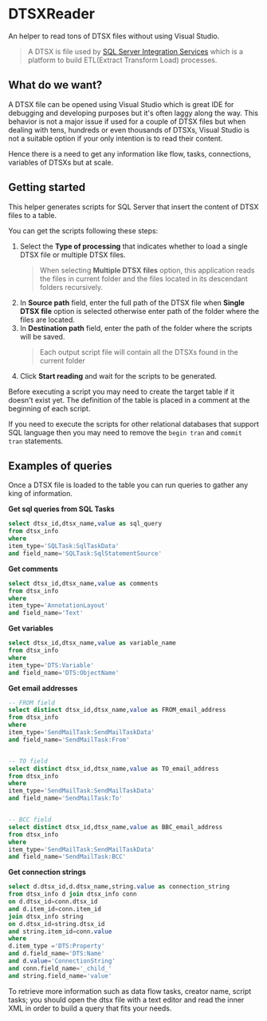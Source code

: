 # DTSXReader
An helper to read tons of DTSX files without using Visual Studio. 

> A DTSX is file used by [SQL Server Integration Services](https://docs.microsoft.com/en-us/sql/integration-services/sql-server-integration-services?view=sql-server-ver16) which is a platform to build ETL(Extract Transform Load) processes. 

## What do we want?
A DTSX file can be opened using Visual Studio which is great IDE for debugging and developing purposes but it's often laggy along the way. This behavior is not a major issue if used for a couple of DTSX files but when dealing with tens, hundreds or even thousands of DTSXs, Visual Studio is not a suitable option if your only intention is to read their content.

Hence there is a need to get any information like flow, tasks, connections, variables of DTSXs but at scale.

## Getting started
This helper generates scripts for SQL Server that insert the content of DTSX files to a table.

You can get the scripts following these steps:

1. Select the **Type of processing** that indicates whether to load a single DTSX file or multiple DTSX files.
    > When selecting **Multiple DTSX files** option, this application reads the files in current folder and the files located in its descendant folders recursively. 
2. In **Source path** field, enter the full path of the DTSX file when **Single DTSX file** option is selected otherwise enter path of the folder where the files are located.
3. In **Destination path** field, enter the path of the folder where the scripts will be saved.
    > Each output script file will contain all the DTSXs found in the current folder
4. Click **Start reading** and wait for the scripts to be generated.

Before executing a script you may need to create the target table if it doesn't exist yet. The definition of the table is placed in a comment at the beginning of each script.

If you need to execute the scripts for other relational databases that support SQL language then you may need to remove the `begin tran` and `commit tran` statements.

## Examples of queries

Once a DTSX file is loaded to the table you can run queries to gather any king of information.

**Get sql queries from SQL Tasks**

```sql
select dtsx_id,dtsx_name,value as sql_query
from dtsx_info
where
item_type='SQLTask:SqlTaskData'
and field_name='SQLTask:SqlStatementSource'
```


**Get comments**

```sql
select dtsx_id,dtsx_name,value as comments 
from dtsx_info
where
item_type='AnnotationLayout'
and field_name='Text'
```


**Get variables**

```sql
select dtsx_id,dtsx_name,value as variable_name
from dtsx_info 
where
item_type='DTS:Variable'
and field_name='DTS:ObjectName'
```


**Get email addresses**

```sql
-- FROM field
select distinct dtsx_id,dtsx_name,value as FROM_email_address
from dtsx_info 
where
item_type='SendMailTask:SendMailTaskData'
and field_name='SendMailTask:From'


-- TO field
select distinct dtsx_id,dtsx_name,value as TO_email_address
from dtsx_info 
where
item_type='SendMailTask:SendMailTaskData'
and field_name='SendMailTask:To'


-- BCC field
select distinct dtsx_id,dtsx_name,value as BBC_email_address
from dtsx_info 
where
item_type='SendMailTask:SendMailTaskData'
and field_name='SendMailTask:BCC'
```


**Get connection strings**

```sql
select d.dtsx_id,d.dtsx_name,string.value as connection_string
from dtsx_info d join dtsx_info conn
on d.dtsx_id=conn.dtsx_id
and d.item_id=conn.item_id
join dtsx_info string
on d.dtsx_id=string.dtsx_id
and string.item_id=conn.value
where
d.item_type ='DTS:Property'
and d.field_name='DTS:Name'
and d.value='ConnectionString'
and conn.field_name='_child_'
and string.field_name='value'
```

To retrieve more information such as data flow tasks, creator name, script tasks; you should open the dtsx file with a text editor and read the inner XML in order to build a query that fits your needs.

